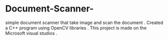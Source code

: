 # Document-Scanner-
simple document scanner that take image and scan the document .
 Created a C++ program using OpenCV libraries . This project is made on the Microsoft visual studios .
